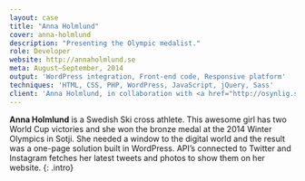 ```yaml
---
layout: case
title: "Anna Holmlund"
cover: anna-holmlund
description: "Presenting the Olympic medalist."
role: Developer
website: http://annaholmlund.se
meta: August–September, 2014
output: 'WordPress integration, Front-end code, Responsive platform'
techniques: 'HTML, CSS, PHP, WordPress, JavaScript, jQuery, Sass'
client: 'Anna Holmlund, in collaboration with <a href="http://osynlig.se/">Osynlig</a>'
---
```


**Anna Holmlund** is a Swedish Ski cross athlete. This awesome girl has two World Cup victories and she won the bronze medal at the 2014 Winter Olympics in Sotji. She needed a window to the digital world and the result was a one-page solution built in WordPress. API’s connected to Twitter and Instagram fetches her latest tweets and photos to show them on her website.
{: .intro}
